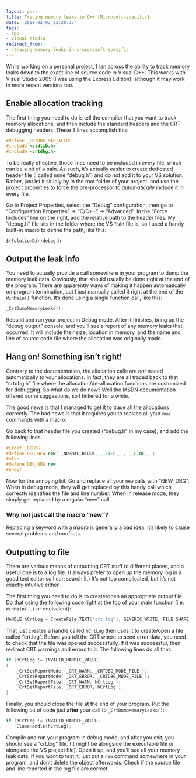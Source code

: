 ```yaml
---
layout: post
title: Tracing memory leaks in C++ [Microsoft-specific]
date: '2008-02-03 23:20:35'
tags:
- cpp
- visual-studio
redirect_from:
- /tracing-memory-leaks-in-c-microsoft-specific
---
```


While working on a personal project, I ran across the ability to track memory leaks down to the exact line of source code in Visual C++. This works with Visual Studio 2005 (I was using the Express Edition), although it may work in more recent versions too.

## Enable allocation tracking

The first thing you need to do is tell the compiler that you want to track memory allocations, and then include the standard headers and the CRT debugging headers. These 3 lines accomplish this:

```c++
#define _CRTDBG_MAP_ALLOC
#include <stdlib.h>
#include <crtdbg.h>
```

To be really effective, those lines need to be included in _every_ file, which can be a bit of a pain. As such, it’s actually easier to create dedicated header file (I called mine “debug.h”) and do _not_ add it to your VS solution. Rather, just let it sit idly by in the root folder of your project, and use the project properties to force the pre-processor to _automatically_ include it in every file.

Go to Project Properties, select the “Debug” configuration, then go to “Configuration Properties” -\> “C/C++” -\> “Advanced”. In the “Force Includes” line on the right, add the relative path to the header files. My “debug.h” file sits in the folder where the VS \*.sln file is, so I used a handy built-in macro to define the path, like this:

```
$(SolutionDir)debug.h
```

## Output the leak info

You need to actually provide a call somewhere in your program to dump the memory leak data. Obviously, that should usually be done right at the end of the program. There are apparently ways of making it happen automatically on program termination, but I just manually called it right at the end of the `WinMain()` function. It’s done using a single function call, like this:

```c++
_CrtDumpMemoryLeaks();
```

Rebuild and run your project in Debug mode. After it finishes, bring up the “debug output” console, and you’ll see a report of any memory leaks that occurred. It will include their size, location in memory, and the name and line of source code file where the allocation was originally made.

## Hang on! Something isn’t right!

Contrary to the documentation, the allocation calls are _not_ traced automatically to your allocations. In fact, they are all traced back to that “crtdbg.h” file where the allocation/de-allocation functions are customized for debugging. So what do we do now? Well the MSDN documentation offered some suggestions, so I tinkered for a while.

The good news is that I managed to get it to trace all the allocations correctly. The bad news is that it requires you to replace all your `new` commands with a macro.

Go back to that header file you created (“debug.h” in my case), and add the following lines:

```c++
#ifdef _DEBUG
#define DBG_NEW new( _NORMAL_BLOCK, __FILE__ , __LINE__ )
#else
#define DBG_NEW new
#endif
```

Now for the annoying bit. Go and replace all your `new` calls with “NEW\_DBG”. When in debug mode, they will get replaced by this handy call which correctly identifies the file and line number. When in release mode, they simply get replaced by a regular “new” call.

### Why not just call the macro “new”?

Replacing a keyword with a macro is generally a bad idea. It’s likely to cause several problems and conflicts.

## Outputting to file

There are various means of outputting CRT stuff to different places, and a useful one is to a log file. (I always prefer to open up the memory log in a good text editor so I can search it.) It’s not too complicated, but it’s not exactly intuitive either.

The first thing you need to do is to create/open an appropriate output file. Do that using the following code right at the top of your main function (i.e. `WinMain(..)` or equivalent):

```c++
HANDLE hCrtLog = CreateFile(TEXT("crt.log"), GENERIC_WRITE, FILE_SHARE_WRITE, NULL, CREATE_ALWAYS, FILE_ATTRIBUTE_NORMAL, NULL);
```

That just creates a handle called `hCrtLog` then uses it to create/open a file called “crt.log”. Before you tell the CRT where to send error data, you need to check that the file was opened successfully. If it was successful, then redirect CRT warnings and errors to it. The following lines do all that:

```c++
if (hCrtLog != INVALID_HANDLE_VALUE)
{
    _CrtSetReportMode( _CRT_WARN, _CRTDBG_MODE_FILE );
    _CrtSetReportMode( _CRT_ERROR, _CRTDBG_MODE_FILE );
    _CrtSetReportFile( _CRT_WARN, hCrtLog );
    _CrtSetReportFile( _CRT_ERROR, hCrtLog );
}
```

Finally, you should close the file at the end of your program. Put the following bit of code just **after** your call to `_CrtDumpMemoryLeaks()`:

```c++
if (hCrtLog != INVALID_HANDLE_VALUE)
    CloseHandle(hCrtLog);
```

Compile and run your program in debug mode, and after you exit, you should see a “crt.log” file. (It might be alongside the executable file or alongside the VS project file). Open it up, and you’ll see all your memory leak data. If you want to test it, just put a `new` command somewhere in your program, and don’t delete the object afterwards. Check if the source file and line reported in the log file are correct.
